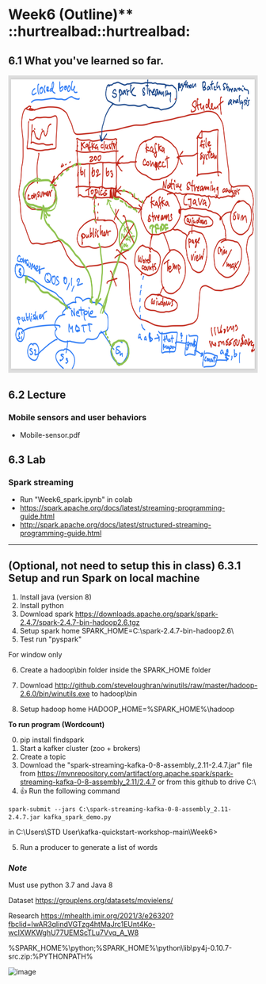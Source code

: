# Week6 (Outline)** ::hurtrealbad::hurtrealbad:

## 6.1 What you've learned so far.
<img src=./img1.png width="800" height="600">

## 6.2 Lecture
### Mobile sensors and user behaviors
- Mobile-sensor.pdf

## 6.3 Lab
### Spark streaming
- Run "Week6_spark.ipynb" in colab
- https://spark.apache.org/docs/latest/streaming-programming-guide.html
- http://spark.apache.org/docs/latest/structured-streaming-programming-guide.html

*********************************************************************


## (Optional, not need to setup this in class) 6.3.1 Setup and run Spark on local machine
  1. Install java (version 8)
  2. Install python
  3. Download spark https://downloads.apache.org/spark/spark-2.4.7/spark-2.4.7-bin-hadoop2.6.tgz
  4. Setup spark home SPARK_HOME=C:\spark-2.4.7-bin-hadoop2.6\
  5. Test run "pyspark"

  For window only

  6. Create a hadoop\bin folder inside the SPARK_HOME folder

  7. Download http://github.com/steveloughran/winutils/raw/master/hadoop-2.6.0/bin/winutils.exe to hadoop\bin

  8. Setup hadoop home HADOOP_HOME=%SPARK_HOME%\hadoop

  **To run program (Wordcount)**

  0. pip install findspark
  1. Start a kafker cluster (zoo + brokers)
  2. Create a topic
  3. Download the "spark-streaming-kafka-0-8-assembly_2.11-2.4.7.jar" file from https://mvnrepository.com/artifact/org.apache.spark/spark-streaming-kafka-0-8-assembly_2.11/2.4.7 or from this github to drive C:\
  4. :+1: Run the following command 
  ```
  spark-submit --jars C:\spark-streaming-kafka-0-8-assembly_2.11-2.4.7.jar kafka_spark_demo.py
  ```
  in C:\Users\STD User\kafka-quickstart-workshop-main\Week6>

  5. Run a producer to generate a list of words

  ### *Note*
  Must use python 3.7 and Java 8

  <!--
  ### 6.3.2 Setup and run Spark on colab
  https://nb.recohut.com/spark/pyspark/kafka/movie/2021/06/25/kafka-spark-streaming-colab.html
  -->
  
  Dataset 
  https://grouplens.org/datasets/movielens/
  
  Research
  https://mhealth.jmir.org/2021/3/e26320?fbclid=IwAR3qIindVGTzg4htMaJrc1EUnt4Ko-wcIXWKWghU77UEMScTLu7Vvq_A_W8
  
  %SPARK_HOME%\python;%SPARK_HOME%\python\lib\py4j-0.10.7-src.zip:%PYTHONPATH%
  
  
  ![image](https://user-images.githubusercontent.com/69342162/174016669-68d79c61-9fd1-4c94-b77b-b24983e01344.png)

